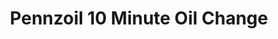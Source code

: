 ---
title: "Pennzoil 10 Minute Oil Change"
url: /oak-creek/pennzoil-10-minute-oil-change/
shop: car repair
---
